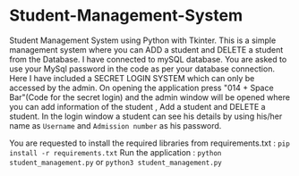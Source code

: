 # Student-Management-System
Student Management System using Python with Tkinter.
This is a simple management system where you can ADD a student and DELETE a student from the Database. I have connected to mySQL database. You are asked to use your MySql password in the code as per your database connection.
Here I have included a SECRET LOGIN SYSTEM which can only be accessed by the admin. On opening the application press "014 + Space Bar"(Code for the secret login) and the admin window will be opened where you can add information of the student , Add a student and DELETE a student.
In the login window a student can see his details by using his/her name as ```Username``` and ```Admission number``` as his password.

You are requested to install the required libraries from requirements.txt :
```pip install -r requirements.txt```
Run the application : ```python student_management.py``` or ```python3 student_management.py```

